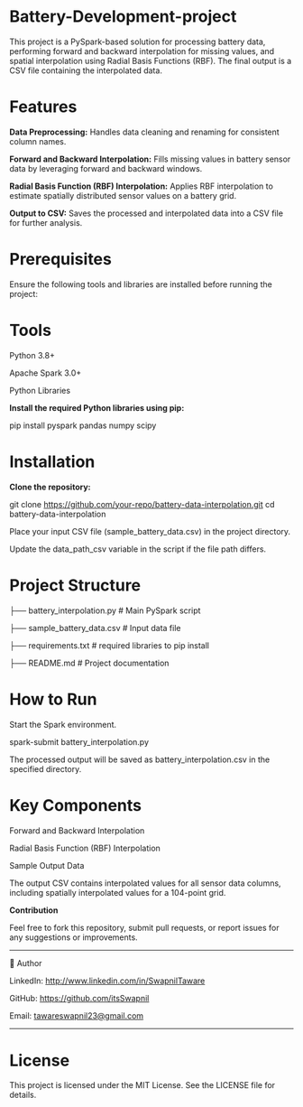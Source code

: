 # Battery-Development-project

This project is a PySpark-based solution for processing battery data, performing forward and backward interpolation for missing values, and spatial interpolation using Radial Basis Functions (RBF). The final output is a CSV file containing the interpolated data.

# Features

**Data Preprocessing:** Handles data cleaning and renaming for consistent column names.

**Forward and Backward Interpolation:** Fills missing values in battery sensor data by leveraging forward and backward windows.

**Radial Basis Function (RBF) Interpolation:** Applies RBF interpolation to estimate spatially distributed sensor values on a battery grid.

**Output to CSV:** Saves the processed and interpolated data into a CSV file for further analysis.

# Prerequisites

Ensure the following tools and libraries are installed before running the project:

# Tools

Python 3.8+

Apache Spark 3.0+

Python Libraries

**Install the required Python libraries using pip:**

pip install pyspark pandas numpy scipy

# Installation

**Clone the repository:**

git clone https://github.com/your-repo/battery-data-interpolation.git
cd battery-data-interpolation

Place your input CSV file (sample_battery_data.csv) in the project directory.

Update the data_path_csv variable in the script if the file path differs.

# Project Structure

├── battery_interpolation.py    # Main PySpark script

├── sample_battery_data.csv     # Input data file

├── requirements.txt            # required libraries to pip install

├── README.md                   # Project documentation

# How to Run

Start the Spark environment.

spark-submit battery_interpolation.py

The processed output will be saved as battery_interpolation.csv in the specified directory.

# Key Components

Forward and Backward Interpolation

Radial Basis Function (RBF) Interpolation

Sample Output Data

The output CSV contains interpolated values for all sensor data columns, including spatially interpolated values for a 104-point grid.

**Contribution**

Feel free to fork this repository, submit pull requests, or report issues for any suggestions or improvements.

---
🙋 Author

LinkedIn: http://www.linkedin.com/in/SwapnilTaware

GitHub: https://github.com/itsSwapnil

Email: tawareswapnil23@gmail.com

---

# License

This project is licensed under the MIT License. See the LICENSE file for details.

